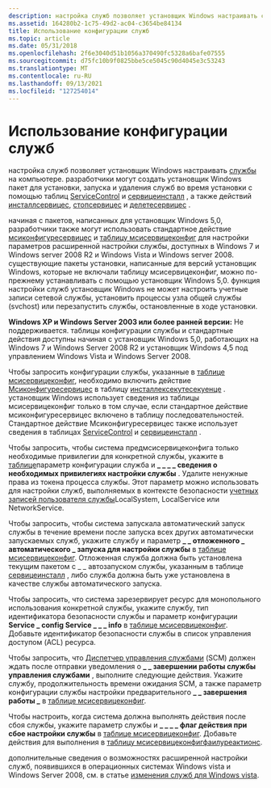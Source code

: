```yaml
---
description: настройка служб позволяет установщик Windows настраивать службы на компьютере.
ms.assetid: 164280b2-1c75-49d2-ac04-c3654be84134
title: Использование конфигурации служб
ms.topic: article
ms.date: 05/31/2018
ms.openlocfilehash: 2f6e3040d51b1056a370490fc5328a6bafe07555
ms.sourcegitcommit: d75fc10b9f0825bbe5ce5045c90d4045e3c53243
ms.translationtype: MT
ms.contentlocale: ru-RU
ms.lasthandoff: 09/13/2021
ms.locfileid: "127254014"
---
```

# <a name="using-services-configuration"></a>Использование конфигурации служб

настройка служб позволяет установщик Windows настраивать [службы](../services/services.md) на компьютере. разработчики могут создать установщик Windows пакет для установки, запуска и удаления служб во время установки с помощью таблиц [ServiceControl](servicecontrol-table.md) и [сервицеинсталл](serviceinstall-table.md) , а также действий [инсталлсервицес](installservices-action.md), [стопсервицес](stopservices-action.md) и [делетесервицес](deleteservices-action.md) .

начиная с пакетов, написанных для установщик Windows 5,0, разработчики также могут использовать стандартное действие [мсиконфигуресервицес](msiconfigureservices-action.md) и [таблицу мсисервицеконфиг](msiserviceconfig-table.md) для настройки параметров расширенной настройки службы, доступных в Windows 7 и Windows server 2008 R2 и Windows Vista и Windows server 2008. существующие пакеты установки, написанные для версий установщик Windows, которые не включали таблицу мсисервицеконфиг, можно по-прежнему устанавливать с помощью установщик Windows 5,0. функция настройки служб установщик Windows не может настроить учетные записи сетевой службы, установить процессы узла общей службы (svchost) или перезапустить службы, остановленные в ходе установки.

**Windows XP и Windows Server 2003 или более ранней версии:** Не поддерживается. таблицы конфигурации службы и стандартные действия доступны начиная с установщик Windows 5,0, работающих на Windows 7 и Windows Server 2008 R2 и установщик Windows 4,5 под управлением Windows Vista и Windows Server 2008.

Чтобы запросить конфигурации службы, указанные в [таблице мсисервицеконфиг](msiserviceconfig-table.md), необходимо включить действие [Мсиконфигуресервицес](msiconfigureservices-action.md) в таблицу [инсталлексекутесекуенце](installexecutesequence-table.md) . установщик Windows использует сведения из таблицы мсисервицеконфиг только в том случае, если стандартное действие мсиконфигуресервицес включено в таблицу последовательностей. Стандартное действие Мсиконфигуресервицес также использует сведения в таблицах [ServiceControl](servicecontrol-table.md) и [сервицеинсталл](serviceinstall-table.md) .

Чтобы запросить, чтобы система предмсисервицеконфига только необходимые привилегии для конкретной службы, укажите в [таблице](msiserviceconfig-table.md)параметр конфигурации служба и **\_ \_ \_ \_ сведения о необходимых привилегиях настройки службы** . Удалите ненужные права из токена процесса службы. Этот параметр можно использовать для настройки служб, выполняемых в контексте безопасности [учетных записей пользователя службы](../services/service-user-accounts.md)LocalSystem, LocalService или NetworkService.

Чтобы запросить, чтобы система запускала автоматический запуск службы в течение времени после запуска всех других автоматически запускаемых служб, укажите службу и параметр **\_ \_ отложенного \_ автоматического \_ запуска для настройки службы** в [таблице мсисервицеконфиг](msiserviceconfig-table.md). Отложенная служба должна быть установлена текущим пакетом с \_ \_ автозапуском службы, указанным в таблице [сервицеинсталл](serviceinstall-table.md) , либо служба должна быть уже установлена в качестве службы автоматического запуска.

Чтобы запросить, что система зарезервирует ресурс для монопольного использования конкретной службы, укажите службу, тип идентификатора безопасности службы и параметр конфигурации **Service \_ config Service \_ \_ \_ info** в [таблице мсисервицеконфиг](msiserviceconfig-table.md). Добавьте идентификатор безопасности службы в список управления доступом (ACL) ресурса.

Чтобы запросить, что [Диспетчер управления службами](../services/service-control-manager.md) (SCM) должен ждать после отправки уведомления о **\_ \_ завершении работы службы управления службами** , выполните следующие действия. Укажите службу, продолжительность времени ожидания SCM, а также параметр конфигурации службы настройки предварительного **\_ \_ завершения работы \_** в [таблице мсисервицеконфиг](msiserviceconfig-table.md).

Чтобы настроить, когда система должна выполнять действия после сбоя службы, укажите параметр службы и **\_ \_ \_ \_ флаг действия при сбое настройки службы** в [таблице мсисервицеконфиг](msiserviceconfig-table.md). Добавьте действия для выполнения в [таблицу мсисервицеконфигфаилуреактионс](msiserviceconfigfailureactions-table.md).

дополнительные сведения о возможностях расширенной настройки служб, появившихся в операционных системах Windows vista и Windows Server 2008, см. в статье [изменения служб для Windows vista](../services/service-changes-for-windows-vista.md).

 

 
